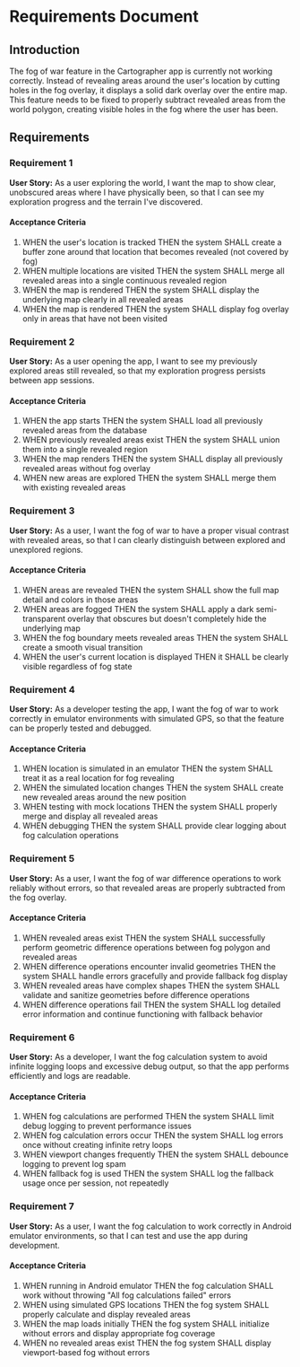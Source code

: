# Requirements Document

## Introduction

The fog of war feature in the Cartographer app is currently not working correctly. Instead of revealing areas around the user's location by cutting holes in the fog overlay, it displays a solid dark overlay over the entire map. This feature needs to be fixed to properly subtract revealed areas from the world polygon, creating visible holes in the fog where the user has been.

## Requirements

### Requirement 1

**User Story:** As a user exploring the world, I want the map to show clear, unobscured areas where I have physically been, so that I can see my exploration progress and the terrain I've discovered.

#### Acceptance Criteria

1. WHEN the user's location is tracked THEN the system SHALL create a buffer zone around that location that becomes revealed (not covered by fog)
2. WHEN multiple locations are visited THEN the system SHALL merge all revealed areas into a single continuous revealed region
3. WHEN the map is rendered THEN the system SHALL display the underlying map clearly in all revealed areas
4. WHEN the map is rendered THEN the system SHALL display fog overlay only in areas that have not been visited

### Requirement 2

**User Story:** As a user opening the app, I want to see my previously explored areas still revealed, so that my exploration progress persists between app sessions.

#### Acceptance Criteria

1. WHEN the app starts THEN the system SHALL load all previously revealed areas from the database
2. WHEN previously revealed areas exist THEN the system SHALL union them into a single revealed region
3. WHEN the map renders THEN the system SHALL display all previously revealed areas without fog overlay
4. WHEN new areas are explored THEN the system SHALL merge them with existing revealed areas

### Requirement 3

**User Story:** As a user, I want the fog of war to have a proper visual contrast with revealed areas, so that I can clearly distinguish between explored and unexplored regions.

#### Acceptance Criteria

1. WHEN areas are revealed THEN the system SHALL show the full map detail and colors in those areas
2. WHEN areas are fogged THEN the system SHALL apply a dark semi-transparent overlay that obscures but doesn't completely hide the underlying map
3. WHEN the fog boundary meets revealed areas THEN the system SHALL create a smooth visual transition
4. WHEN the user's current location is displayed THEN it SHALL be clearly visible regardless of fog state

### Requirement 4

**User Story:** As a developer testing the app, I want the fog of war to work correctly in emulator environments with simulated GPS, so that the feature can be properly tested and debugged.

#### Acceptance Criteria

1. WHEN location is simulated in an emulator THEN the system SHALL treat it as a real location for fog revealing
2. WHEN the simulated location changes THEN the system SHALL create new revealed areas around the new position
3. WHEN testing with mock locations THEN the system SHALL properly merge and display all revealed areas
4. WHEN debugging THEN the system SHALL provide clear logging about fog calculation operations

### Requirement 5

**User Story:** As a user, I want the fog of war difference operations to work reliably without errors, so that revealed areas are properly subtracted from the fog overlay.

#### Acceptance Criteria

1. WHEN revealed areas exist THEN the system SHALL successfully perform geometric difference operations between fog polygon and revealed areas
2. WHEN difference operations encounter invalid geometries THEN the system SHALL handle errors gracefully and provide fallback fog display
3. WHEN revealed areas have complex shapes THEN the system SHALL validate and sanitize geometries before difference operations
4. WHEN difference operations fail THEN the system SHALL log detailed error information and continue functioning with fallback behavior

### Requirement 6

**User Story:** As a developer, I want the fog calculation system to avoid infinite logging loops and excessive debug output, so that the app performs efficiently and logs are readable.

#### Acceptance Criteria

1. WHEN fog calculations are performed THEN the system SHALL limit debug logging to prevent performance issues
2. WHEN fog calculation errors occur THEN the system SHALL log errors once without creating infinite retry loops
3. WHEN viewport changes frequently THEN the system SHALL debounce logging to prevent log spam
4. WHEN fallback fog is used THEN the system SHALL log the fallback usage once per session, not repeatedly

### Requirement 7

**User Story:** As a user, I want the fog calculation to work correctly in Android emulator environments, so that I can test and use the app during development.

#### Acceptance Criteria

1. WHEN running in Android emulator THEN the fog calculation SHALL work without throwing "All fog calculations failed" errors
2. WHEN using simulated GPS locations THEN the fog system SHALL properly calculate and display revealed areas
3. WHEN the map loads initially THEN the fog system SHALL initialize without errors and display appropriate fog coverage
4. WHEN no revealed areas exist THEN the fog system SHALL display viewport-based fog without errors